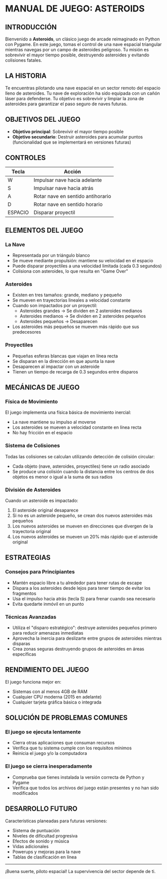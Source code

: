 # MANUAL DE JUEGO: ASTEROIDS

## INTRODUCCIÓN

Bienvenido a **Asteroids**, un clásico juego de arcade reimaginado en Python con Pygame. En este juego, tomas el control de una nave espacial triangular mientras navegas por un campo de asteroides peligroso. Tu misión es sobrevivir el mayor tiempo posible, destruyendo asteroides y evitando colisiones fatales.

## LA HISTORIA

Te encuentras pilotando una nave espacial en un sector remoto del espacio lleno de asteroides. Tu nave de exploración ha sido equipada con un cañón láser para defenderse. Tu objetivo es sobrevivir y limpiar la zona de asteroides para garantizar el paso seguro de naves futuras.

## OBJETIVOS DEL JUEGO

- **Objetivo principal**: Sobrevivir el mayor tiempo posible
- **Objetivo secundario**: Destruir asteroides para acumular puntos (funcionalidad que se implementará en versiones futuras)

## CONTROLES

| Tecla | Acción |
|-------|--------|
| W | Impulsar nave hacia adelante |
| S | Impulsar nave hacia atrás |
| A | Rotar nave en sentido antihorario |
| D | Rotar nave en sentido horario |
| ESPACIO | Disparar proyectil |

## ELEMENTOS DEL JUEGO

### La Nave
- Representada por un triángulo blanco
- Se mueve mediante propulsión: mantiene su velocidad en el espacio
- Puede disparar proyectiles a una velocidad limitada (cada 0.3 segundos)
- Colisiona con asteroides, lo que resulta en "Game Over"

### Asteroides
- Existen en tres tamaños: grande, mediano y pequeño
- Se mueven en trayectorias lineales a velocidad constante
- Cuando son impactados por un proyectil:
  * Asteroides grandes → Se dividen en 2 asteroides medianos
  * Asteroides medianos → Se dividen en 2 asteroides pequeños
  * Asteroides pequeños → Desaparecen
- Los asteroides más pequeños se mueven más rápido que sus predecesores

### Proyectiles
- Pequeñas esferas blancas que viajan en línea recta
- Se disparan en la dirección en que apunta la nave
- Desaparecen al impactar con un asteroide
- Tienen un tiempo de recarga de 0.3 segundos entre disparos

## MECÁNICAS DE JUEGO

### Física de Movimiento
El juego implementa una física básica de movimiento inercial:
- La nave mantiene su impulso al moverse
- Los asteroides se mueven a velocidad constante en línea recta
- No hay fricción en el espacio

### Sistema de Colisiones
Todas las colisiones se calculan utilizando detección de colisión circular:
- Cada objeto (nave, asteroides, proyectiles) tiene un radio asociado
- Se produce una colisión cuando la distancia entre los centros de dos objetos es menor o igual a la suma de sus radios

### División de Asteroides
Cuando un asteroide es impactado:
1. El asteroide original desaparece
2. Si no es un asteroide pequeño, se crean dos nuevos asteroides más pequeños
3. Los nuevos asteroides se mueven en direcciones que divergen de la trayectoria original
4. Los nuevos asteroides se mueven un 20% más rápido que el asteroide original

## ESTRATEGIAS

### Consejos para Principiantes
- Mantén espacio libre a tu alrededor para tener rutas de escape
- Dispara a los asteroides desde lejos para tener tiempo de evitar los fragmentos
- Usa el impulso hacia atrás (tecla S) para frenar cuando sea necesario
- Evita quedarte inmóvil en un punto

### Técnicas Avanzadas
- Utiliza el "disparo estratégico": destruye asteroides pequeños primero para reducir amenazas inmediatas
- Aprovecha la inercia para deslizarte entre grupos de asteroides mientras disparas
- Crea zonas seguras destruyendo grupos de asteroides en áreas específicas

## RENDIMIENTO DEL JUEGO

El juego funciona mejor en:
- Sistemas con al menos 4GB de RAM
- Cualquier CPU moderna (2015 en adelante)
- Cualquier tarjeta gráfica básica o integrada

## SOLUCIÓN DE PROBLEMAS COMUNES

### El juego se ejecuta lentamente
- Cierra otras aplicaciones que consuman recursos
- Verifica que tu sistema cumple con los requisitos mínimos
- Reinicia el juego y/o la computadora

### El juego se cierra inesperadamente
- Comprueba que tienes instalada la versión correcta de Python y Pygame
- Verifica que todos los archivos del juego están presentes y no han sido modificados

## DESARROLLO FUTURO

Características planeadas para futuras versiones:
- Sistema de puntuación
- Niveles de dificultad progresiva
- Efectos de sonido y música
- Vidas adicionales
- Powerups y mejoras para la nave
- Tablas de clasificación en línea

---

¡Buena suerte, piloto espacial! La supervivencia del sector depende de ti.